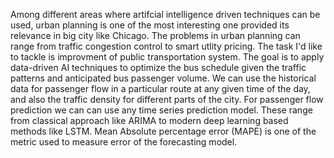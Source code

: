 Among different areas where artifcial intelligence driven techniques can be used, urban planning is one of the most interesting one provided its relevance in big city like Chicago. 
The problems in urban planning can range from traffic congestion control to smart utlity pricing. The task I'd like to tackle is improvment of public transportation system. The goal is to apply data-driven AI techniques to optimize the bus
schedule given the traffic patterns and anticipated bus passenger volume. We can use the historical data for passenger flow in a particular route at any given time of the day, and also the traffic density for different parts of the city.
For passenger flow prediction we can can use any time series prediction model. These range from classical approach like ARIMA to modern deep learning based methods like LSTM. Mean Absolute percentage error (MAPE) is 
one of the metric used to measure error of the forecasting model.

